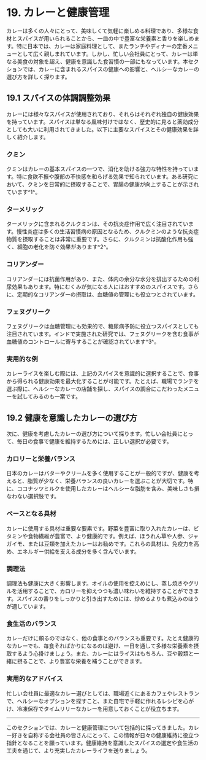 # 19. カレーと健康管理

カレーは多くの人々にとって、美味しくて気軽に楽しめる料理であり、多様な食材とスパイスが用いられることから、一皿の中で豊富な栄養素と香りを楽しめます。特に日本では、カレーは家庭料理として、またランチやディナーの定番メニューとして広く親しまれています。しかし、忙しい会社員にとって、カレーは単なる美食の対象を超え、健康を意識した食習慣の一部にもなっています。本セクションでは、カレーに含まれるスパイスの健康への影響と、ヘルシーなカレーの選び方を詳しく探ります。

## 19.1 スパイスの体調調整効果

カレーには様々なスパイスが使用されており、それらはそれぞれ独自の健康効果を持っています。スパイスは単なる風味付けではなく、歴史的に見ると薬効成分としても大いに利用されてきました。以下に主要なスパイスとその健康効果を詳しく紹介します。

### クミン

クミンはカレーの基本スパイスの一つで、消化を助ける強力な特性を持っています。特に食欲不振や腹部の不快感を和らげる効果で知られています。ある研究において、クミンを日常的に摂取することで、胃腸の健康が向上することが示されています^1^。

### ターメリック

ターメリックに含まれるクルクミンは、その抗炎症作用で広く注目されています。慢性炎症は多くの生活習慣病の原因となるため、クルクミンのような抗炎症物質を摂取することは非常に重要です。さらに、クルクミンは抗酸化作用も強く、細胞の老化を防ぐ効果があります^2^。

### コリアンダー

コリアンダーには抗菌作用があり、また、体内の余分な水分を排出するための利尿効果もあります。特にむくみが気になる人にはおすすめのスパイスです。さらに、定期的なコリアンダーの摂取は、血糖値の管理にも役立つとされています。

### フェヌグリーク

フェヌグリークは血糖管理にも効果的で、糖尿病予防に役立つスパイスとしても注目されています。インドで実施された研究では、フェヌグリークを含む食事が血糖値のコントロールに寄与することが確認されています^3^。

### 実用的な例
カレーライスを楽しむ際には、上記のスパイスを意識的に選択することで、食事から得られる健康効果を最大化することが可能です。たとえば、職場でランチを選ぶ際に、ヘルシーなカレーの店舗を探し、スパイスの調合にこだわったメニューを試してみるのも一案です。

## 19.2 健康を意識したカレーの選び方

次に、健康を考慮したカレーの選び方について探ります。忙しい会社員にとって、毎日の食事で健康を維持するためには、正しい選択が必要です。

### カロリーと栄養バランス

日本のカレーはバターやクリームを多く使用することが一般的ですが、健康を考えると、脂質が少なく、栄養バランスの良いカレーを選ぶことが大切です。特に、ココナッツミルクを使用したカレーはヘルシーな脂肪を含み、美味しさも損なわない選択肢です。

### ベースとなる具材

カレーに使用する具材は重要な要素です。野菜を豊富に取り入れたカレーは、ビタミンや食物繊維が豊富で、より健康的です。例えば、ほうれん草や人参、ジャガイモ、または豆類を加えたカレーはお勧めです。これらの具材は、免疫力を高め、エネルギー供給を支える成分を多く含んでいます。

### 調理法

調理法も健康に大きく影響します。オイルの使用を控えめにし、蒸し焼きやグリルを活用することで、カロリーを抑えつつも濃い味わいを維持することができます。スパイスの香りをしっかりと引き出すためには、炒めるよりも煮込みのほうが適しています。

### 食生活のバランス

カレーだけに頼るのではなく、他の食事とのバランスも重要です。たとえ健康的なカレーでも、毎食そればかりになるのは避け、一日を通して多様な栄養素を摂取するよう心掛けましょう。また、カレーにはライスはもちろん、豆や穀類と一緒に摂ることで、より豊富な栄養を補うことができます。

### 実用的なアドバイス
忙しい会社員に最適なカレー選びとしては、職場近くにあるカフェやレストランで、ヘルシーなオプションを探すこと、また自宅で手軽に作れるレシピを心がけ、冷凍保存でタイムリリーなカレーを用意しておくことが役立ちます。

---

このセクションでは、カレーと健康管理について包括的に探ってきました。カレー好きを自称する会社員の皆さんにとって、この情報が日々の健康維持に役立つ指針となることを願っています。健康維持を意識したスパイスの選定や食生活の工夫を通じて、より充実したカレーライフを送りましょう。

<!--END_SECTION-->